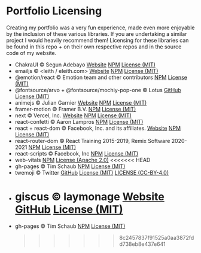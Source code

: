 # Portfolio Licensing

Creating my portfolio was a very fun experience, made even more enjoyable by the inclusion of these various libraries. If you are undertaking a similar project I would heavily recommend them! Licensing for these libraries can be found in this repo + on their own respective repos and in the source code of my website.

- ChakraUI © Segun Adebayo [Website](https://chakra-ui.com/) [NPM](https://www.npmjs.com/package/@chakra-ui/react) [License (MIT)](https://github.com/JSusak/PortfolioLicensing/blob/main/license/LICENSE-chakraui)
- emailjs © <leith / eleith.com> [Website](https://www.emailjs.com/) [NPM](https://www.npmjs.com/package/emailjs) [License (MIT)](https://github.com/JSusak/PortfolioLicensing/blob/main/license/LICENSE-emailjs)
- @emotion/react © Emotion team and other contributors [NPM](https://www.npmjs.com/package/@emotion/react) [License (MIT)](https://github.com/JSusak/PortfolioLicensing/blob/main/license/LICENSE-emotionreact)
- @fontsource/arvo + @fontsource/mochiy-pop-one © Lotus [GitHub](https://github.com/fontsource/fontsource) [License (MIT)](https://github.com/JSusak/PortfolioLicensing/blob/main/license/LICENSE-fontsource)
- animejs © Julian Garnier [Website](http://animejs.com/) [NPM](https://www.npmjs.com/package/animejs) [License (MIT)](https://github.com/JSusak/PortfolioLicensing/blob/main/license/LICENSE-animejs)
- framer-motion © Framer B.V. [NPM](https://github.com/framer/motion) [License (MIT)](https://github.com/JSusak/PortfolioLicensing/blob/main/license/LICENSE-framermotion)
- next © Vercel, Inc. [Website](https://nextjs.org/) [NPM](https://www.npmjs.com/package/next) [License (MIT)](https://github.com/JSusak/PortfolioLicensing/blob/main/license/LICENSE-next)
- react-confetti © Aaron Lampros [NPM](https://www.npmjs.com/package/react-confetti) [License (MIT)](https://github.com/JSusak/PortfolioLicensing/blob/main/license/LICENSE-reactconfetti)
- react + react-dom © Facebook, Inc. and its affiliates. [Website](https://reactjs.org/) [NPM](https://www.npmjs.com/package/react-dom) [License (MIT)](https://github.com/JSusak/PortfolioLicensing/blob/main/license/LICENSE-react)
- react-router-dom © React Training 2015-2019, Remix Software 2020-2021 [NPM](https://www.npmjs.com/package/react-router-dom) [License (MIT)](https://github.com/JSusak/PortfolioLicensing/blob/main/license/LICENSE-reactrouterdom)
- react-scripts © Facebook, Inc [NPM](https://www.npmjs.com/package/react-scripts) [License (MIT)](https://github.com/JSusak/PortfolioLicensing/blob/main/license/LICENSE-reactscripts)
- web-vitals [NPM](https://www.npmjs.com/package/web-vitals) [License (Apache 2.0)](https://github.com/JSusak/PortfolioLicensing/blob/main/license/LICENSE-webvitals)
  <<<<<<< HEAD
- gh-pages © Tim Schaub [NPM](https://www.npmjs.com/package/gh-pages) [License (MIT)]()
- twemoji © Twitter [GitHub](https://github.com/twitter/twemoji) [License (MIT)]() [LICENSE (CC-BY-4.0)]()
- # giscus © laymonage [Website](https://giscus.app/) [GitHub](https://github.com/giscus/giscus-component) [License (MIT)]()
- gh-pages © Tim Schaub [NPM](https://www.npmjs.com/package/gh-pages) [License (MIT)](https://github.com/JSusak/PortfolioLicensing/blob/main/license/LICENSE-ghpages)
  > > > > > > > 8c2457837f91525a0aa3872fdd738eb8e437e641
